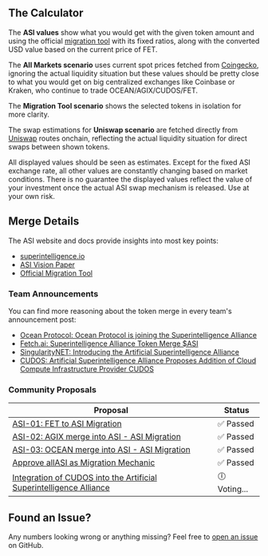 ## The Calculator

The **ASI values** show what you would get with the given token amount and using the official [migration tool](https://singularitydao.ai/migrate-asi) with its fixed ratios, along with the converted USD value based on the current price of FET.

The **All Markets scenario** uses current spot prices fetched from [Coingecko](https://coingecko.com), ignoring the actual liquidity situation but these values should be pretty close to what you would get on big centralized exchanges like Coinbase or Kraken, who continue to trade OCEAN/AGIX/CUDOS/FET.

The **Migration Tool scenario** shows the selected tokens in isolation for more clarity.

The swap estimations for **Uniswap scenario** are fetched directly from [Uniswap](https://uniswap.org) routes onchain, reflecting the actual liquidity situation for direct swaps between shown tokens.

All displayed values should be seen as estimates. Except for the fixed ASI exchange rate, all other values are constantly changing based on market conditions. There is no guarantee the displayed values reflect the value of your investment once the actual ASI swap mechanism is released. Use at your own risk.

## Merge Details

The ASI website and docs provide insights into most key points:

- [superintelligence.io](https://www.superintelligence.io)
- [ASI Vision Paper](https://docs.superintelligence.io/artificial-superintelligence-alliance/artificial-superintelligence-asi-alliance-vision-paper)
- [Official Migration Tool](https://singularitydao.ai/migrate-asi)

### Team Announcements

You can find more reasoning about the token merge in every team's announcement post:

- [Ocean Protocol: Ocean Protocol is joining the Superintelligence Alliance](https://blog.oceanprotocol.com/ocean-protocol-is-joining-the-superintelligence-alliance-767c82693f24)
- [Fetch.ai: Superintelligence Alliance Token Merge $ASI](https://fetch.ai/blog/superintelligence-alliance-token-merge-asi)
- [SingularityNET: Introducing the Artificial Superintelligence Alliance](https://blog.singularitynet.io/introducing-the-artificial-superintelligence-alliance-40a4dea01e62)
- [CUDOS: Artificial Superintelligence Alliance Proposes Addition of Cloud Compute Infrastructure Provider CUDOS](https://www.cudos.org/blog/artificial-superintelligence-alliance-proposes-addition-of-cloud-compute)

### Community Proposals

| Proposal | Status |
|----------|----------|
| [ASI-01: FET to ASI Migration](https://www.mintscan.io/fetchai/proposals/26)    | ✅ Passed    |
| [ASI-02: AGIX merge into ASI - ASI Migration](https://www.mintscan.io/fetchai/proposals/27)    | ✅ Passed    |
| [ASI-03: OCEAN merge into ASI - ASI Migration](https://www.mintscan.io/fetchai/proposals/28)    | ✅ Passed    |
| [Approve allASI as Migration Mechanic](https://www.mintscan.io/osmosis/proposals/810)    | ✅ Passed    |
| [Integration of CUDOS into the Artificial Superintelligence Alliance](https://www.mintscan.io/cudos/proposals/21)    | 🕕 Voting...    |


## Found an Issue?

Any numbers looking wrong or anything missing? Feel free to [open an issue](https://github.com/kremalicious/asi-calculator/issues) on GitHub.

